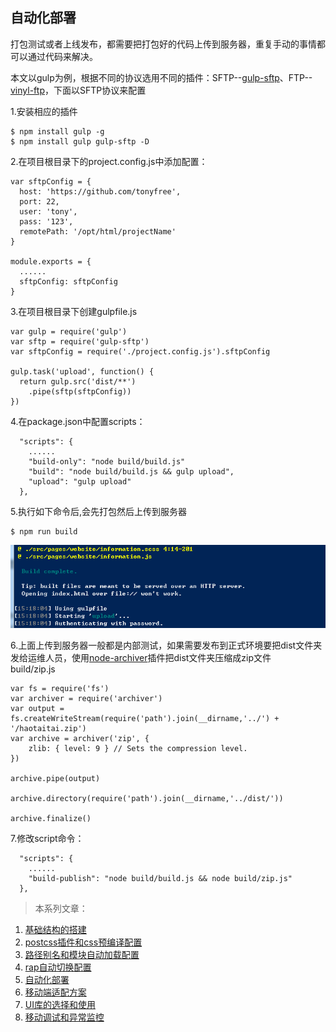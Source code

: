 ## 自动化部署

打包测试或者上线发布，都需要把打包好的代码上传到服务器，重复手动的事情都可以通过代码来解决。

本文以gulp为例，根据不同的协议选用不同的插件：SFTP--[gulp-sftp](https://github.com/gtg092x/gulp-sftp)、FTP--[vinyl-ftp](https://github.com/morris/vinyl-ftp)，下面以SFTP协议来配置

1.安装相应的插件
```
$ npm install gulp -g
$ npm install gulp gulp-sftp -D
```


2.在项目根目录下的project.config.js中添加配置：
```
var sftpConfig = {
  host: 'https://github.com/tonyfree',
  port: 22,
  user: 'tony',
  pass: '123',
  remotePath: '/opt/html/projectName'
}

module.exports = {
  ......
  sftpConfig: sftpConfig
}

```

3.在项目根目录下创建gulpfile.js
```
var gulp = require('gulp')
var sftp = require('gulp-sftp')
var sftpConfig = require('./project.config.js').sftpConfig

gulp.task('upload', function() {
  return gulp.src('dist/**')
    .pipe(sftp(sftpConfig))
})
```

4.在package.json中配置scripts：
```
  "scripts": {
    ......
    "build-only": "node build/build.js"
    "build": "node build/build.js && gulp upload",
    "upload": "gulp upload"
  },
```

5.执行如下命令后,会先打包然后上传到服务器
```
$ npm run build
```
![](imgs/gulp-sftp.png)

6.上面上传到服务器一般都是内部测试，如果需要发布到正式环境要把dist文件夹发给运维人员，使用[node-archiver](https://github.com/archiverjs/node-archiver)插件把dist文件夹压缩成zip文件  
build/zip.js
```
var fs = require('fs')
var archiver = require('archiver')
var output = fs.createWriteStream(require('path').join(__dirname,'../') + '/haotaitai.zip')
var archive = archiver('zip', {
    zlib: { level: 9 } // Sets the compression level.
})

archive.pipe(output)

archive.directory(require('path').join(__dirname,'../dist/'))

archive.finalize()
```

7.修改script命令：
```
  "scripts": {
    ......
    "build-publish": "node build/build.js && node build/zip.js"
  },
```

> 本系列文章：

1. <a href="https://github.com/tonyfree/blog/issues/1" target="_blank">基础结构的搭建</a>
2. <a href="https://github.com/tonyfree/blog/issues/2" target="_blank">postcss插件和css预编译配置</a>
3. <a href="https://github.com/tonyfree/blog/issues/3" target="_blank">路径别名和模块自动加载配置</a>
4. <a href="https://github.com/tonyfree/blog/issues/4" target="_blank">rap自动切换配置</a>
5. <a href="https://github.com/tonyfree/blog/issues/5" target="_blank">自动化部署</a>
6. <a href="https://github.com/tonyfree/blog/issues/6" target="_blank">移动端适配方案</a>
7. <a href="https://github.com/tonyfree/blog/issues/7" target="_blank">UI库的选择和使用</a>
8. <a href="https://github.com/tonyfree/blog/issues/8" target="_blank">移动调试和异常监控</a>